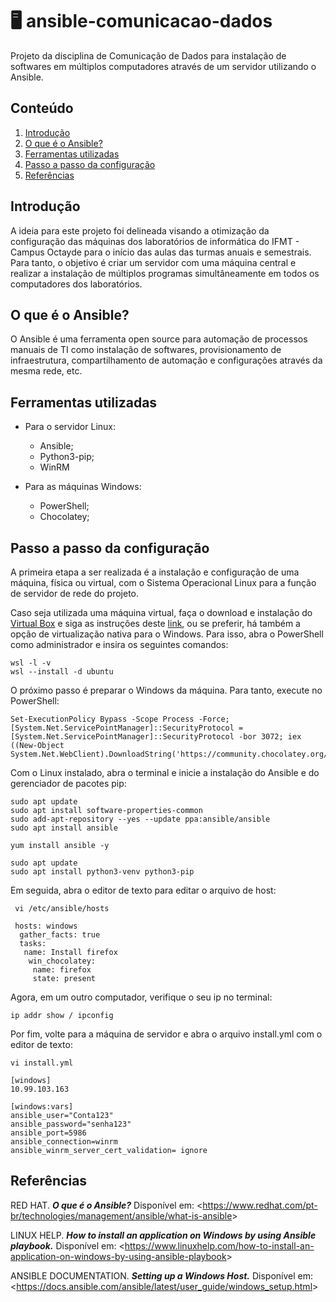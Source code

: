 # :desktop_computer: ansible-comunicacao-dados
  Projeto da disciplina de Comunicação de Dados para instalação de softwares em múltiplos computadores através de um servidor utilizando o Ansible.

## Conteúdo

1. [Introdução](https://github.com/nairamouras/ansible-comunicacao-dados/blob/main/README.md#introdu%C3%A7%C3%A3o)
2. [O que é o Ansible?](https://github.com/nairamouras/ansible-comunicacao-dados/blob/main/README.md#o-que-%C3%A9-o-ansible)
3. [Ferramentas utilizadas](https://github.com/nairamouras/ansible-comunicacao-dados/blob/main/README.md#ferramentas-utilizadas)
5. [Passo a passo da configuração](https://github.com/nairamouras/ansible-comunicacao-dados/blob/main/README.md#passo-a-passo-da-configuração)
7. [Referências](https://github.com/nairamouras/ansible-comunicacao-dados/blob/main/README.md#refer%C3%AAncias)

## Introdução

  A ideia para este projeto foi delineada visando a otimização da configuração das máquinas dos laboratórios de informática do IFMT - Campus Octayde para o início das aulas das turmas anuais e semestrais. Para tanto, o objetivo é criar um servidor com uma máquina central e realizar a instalação de múltiplos programas simultâneamente em todos os computadores dos laboratórios.

## O que é o Ansible?

  O Ansible é uma ferramenta open source para automação de processos manuais de TI como instalação de softwares, provisionamento de infraestrutura, compartilhamento de automação e configurações através da mesma rede, etc.
  
## Ferramentas utilizadas

  - Para o servidor Linux:
    - Ansible;
    - Python3-pip;
    - WinRM

  - Para as máquinas Windows:
    - PowerShell;
    - Chocolatey;

## Passo a passo da configuração

  A primeira etapa a ser realizada é a instalação e configuração de uma máquina, física ou virtual, com o Sistema Operacional Linux para a função de servidor de rede do projeto.
  
  Caso seja utilizada uma máquina virtual, faça o download e instalação do [Virtual Box](https://www.virtualbox.org/wiki/Downloads) e siga as instruções deste [link](https://canaltech.com.br/software/como-criar-uma-maquina-virtual-com-o-virtualbox/), ou se preferir, há também a opção de virtualização nativa para o Windows. Para isso, abra o PowerShell como administrador e insira os seguintes comandos:
  
  ```
  wsl -l -v
  wsl --install -d ubuntu	
  ```

  O próximo passo é preparar o Windows da máquina. Para tanto, execute no PowerShell:
  
  ```
  Set-ExecutionPolicy Bypass -Scope Process -Force; [System.Net.ServicePointManager]::SecurityProtocol = [System.Net.ServicePointManager]::SecurityProtocol -bor 3072; iex ((New-Object System.Net.WebClient).DownloadString('https://community.chocolatey.org/install.ps1'))
  ```
  
  Com o Linux instalado, abra o terminal e inicie a instalação do Ansible e do gerenciador de pacotes pip:
 
 ```
 sudo apt update
 sudo apt install software-properties-common
 sudo add-apt-repository --yes --update ppa:ansible/ansible
 sudo apt install ansible
 ```
 
 ```
 yum install ansible -y
 ```
 
 ```
 sudo apt update
 sudo apt install python3-venv python3-pip
 ```
 
  Em seguida, abra o editor de texto para editar o arquivo de host:

```
 vi /etc/ansible/hosts
```

```
 hosts: windows
  gather_facts: true
  tasks:
   name: Install firefox
    win_chocolatey:
     name: firefox
     state: present
```

Agora, em um outro computador, verifique o seu ip no terminal:

```
ip addr show / ipconfig
```

Por fim, volte para a máquina de servidor e abra o arquivo install.yml com o editor de texto:

```
vi install.yml
```

```
[windows]
10.99.103.163

[windows:vars]
ansible_user="Conta123"
ansible_password="senha123"
ansible_port=5986
ansible_connection=winrm
ansible_winrm_server_cert_validation= ignore
```

## Referências

RED HAT. ***O que é o Ansible?*** Disponível em: <<https://www.redhat.com/pt-br/technologies/management/ansible/what-is-ansible>>

LINUX HELP. ***How to install an application on Windows by using Ansible playbook.*** Disponível em: <<https://www.linuxhelp.com/how-to-install-an-application-on-windows-by-using-ansible-playbook>>

ANSIBLE DOCUMENTATION. ***Setting up a Windows Host.*** Disponível em: <<https://docs.ansible.com/ansible/latest/user_guide/windows_setup.html>>


